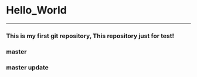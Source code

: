 # Hello_World
***
### This is my first git repository, This repository just for test!
### master
### master update

